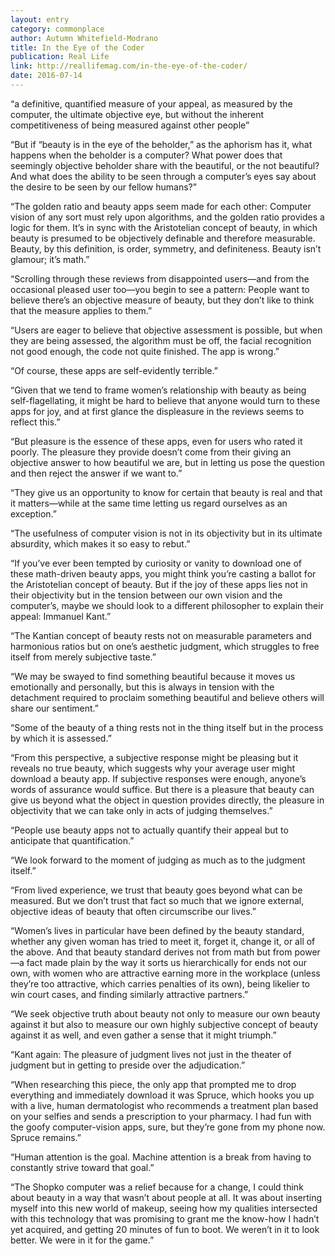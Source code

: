 ```yaml
---
layout: entry
category: commonplace
author: Autumn Whitefield-Modrano
title: In the Eye of the Coder
publication: Real Life
link: http://reallifemag.com/in-the-eye-of-the-coder/
date: 2016-07-14
---
```


“a definitive, quantified measure of your appeal, as measured by the computer, the ultimate objective eye, but without the inherent competitiveness of being measured against other people”

“But if “beauty is in the eye of the beholder,” as the aphorism has it, what happens when the beholder is a computer? What power does that seemingly objective beholder share with the beautiful, or the not beautiful? And what does the ability to be seen through a computer’s eyes say about the desire to be seen by our fellow humans?”

“The golden ratio and beauty apps seem made for each other: Computer vision of any sort must rely upon algorithms, and the golden ratio provides a logic for them. It’s in sync with the Aristotelian concept of beauty, in which beauty is presumed to be objectively definable and therefore measurable. Beauty, by this definition, is order, symmetry, and definiteness. Beauty isn’t glamour; it’s math.”

“Scrolling through these reviews from disappointed users—and from the occasional pleased user too—you begin to see a pattern: People want to believe there’s an objective measure of beauty, but they don’t like to think that the measure applies to them.”

“Users are eager to believe that objective assessment is possible, but when they are being assessed, the algorithm must be off, the facial recognition not good enough, the code not quite finished. The app is wrong.”

“Of course, these apps are self-evidently terrible.”

“Given that we tend to frame women’s relationship with beauty as being self-flagellating, it might be hard to believe that anyone would turn to these apps for joy, and at first glance the displeasure in the reviews seems to reflect this.”

“But pleasure is the essence of these apps, even for users who rated it poorly. The pleasure they provide doesn’t come from their giving an objective answer to how beautiful we are, but in letting us pose the question and then reject the answer if we want to.”

“They give us an opportunity to know for certain that beauty is real and that it matters—while at the same time letting us regard ourselves as an exception.”

“The usefulness of computer vision is not in its objectivity but in its ultimate absurdity, which makes it so easy to rebut.”

“If you’ve ever been tempted by curiosity or vanity to download one of these math-driven beauty apps, you might think you’re casting a ballot for the Aristotelian concept of beauty. But if the joy of these apps lies not in their objectivity but in the tension between our own vision and the computer’s, maybe we should look to a different philosopher to explain their appeal: Immanuel Kant.”

“The Kantian concept of beauty rests not on measurable parameters and harmonious ratios but on one’s aesthetic judgment, which struggles to free itself from merely subjective taste.”

“We may be swayed to find something beautiful because it moves us emotionally and personally, but this is always in tension with the detachment required to proclaim something beautiful and believe others will share our sentiment.”

“Some of the beauty of a thing rests not in the thing itself but in the process by which it is assessed.”

“From this perspective, a subjective response might be pleasing but it reveals no true beauty, which suggests why your average user might download a beauty app. If subjective responses were enough, anyone’s words of assurance would suffice. But there is a pleasure that beauty can give us beyond what the object in question provides directly, the pleasure in objectivity that we can take only in acts of judging themselves.”

“People use beauty apps not to actually quantify their appeal but to anticipate that quantification.”

“We look forward to the moment of judging as much as to the judgment itself.”

“From lived experience, we trust that beauty goes beyond what can be measured. But we don’t trust that fact so much that we ignore external, objective ideas of beauty that often circumscribe our lives.”

“Women’s lives in particular have been defined by the beauty standard, whether any given woman has tried to meet it, forget it, change it, or all of the above. And that beauty standard derives not from math but from power—a fact made plain by the way it sorts us hierarchically for ends not our own, with women who are attractive earning more in the workplace (unless they’re too attractive, which carries penalties of its own), being likelier to win court cases, and finding similarly attractive partners.”

“We seek objective truth about beauty not only to measure our own beauty against it but also to measure our own highly subjective concept of beauty against it as well, and even gather a sense that it might triumph.”

“Kant again: The pleasure of judgment lives not just in the theater of judgment but in getting to preside over the adjudication.”

“When researching this piece, the only app that prompted me to drop everything and immediately download it was Spruce, which hooks you up with a live, human dermatologist who recommends a treatment plan based on your selfies and sends a prescription to your pharmacy. I had fun with the goofy computer-vision apps, sure, but they’re gone from my phone now. Spruce remains.”

“Human attention is the goal. Machine attention is a break from having to constantly strive toward that goal.”

“The Shopko computer was a relief because for a change, I could think about beauty in a way that wasn’t about people at all. It was about inserting myself into this new world of makeup, seeing how my qualities intersected with this technology that was promising to grant me the know-how I hadn’t yet acquired, and getting 20 minutes of fun to boot. We weren’t in it to look better. We were in it for the game.”

